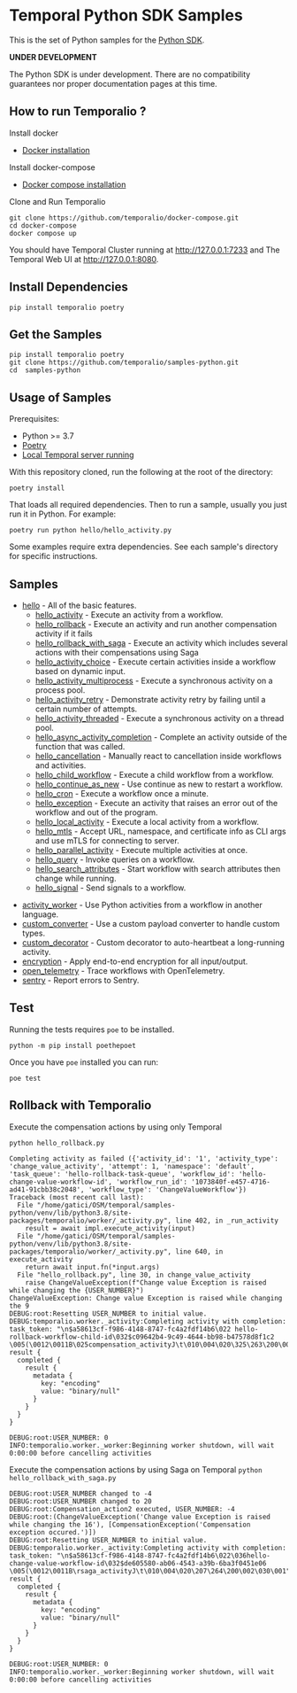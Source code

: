 # Temporal Python SDK Samples

This is the set of Python samples for the [Python SDK](https://github.com/temporalio/sdk-python).

**UNDER DEVELOPMENT**

The Python SDK is under development. There are no compatibility guarantees nor proper documentation pages at this time.

## How to run Temporalio ?

Install docker 

* [Docker installation](https://docs.docker.com/engine/install/)

Install docker-compose 

* [Docker compose installation](https://docs.docker.com/compose/install/)


Clone and Run Temporalio

```
git clone https://github.com/temporalio/docker-compose.git
cd docker-compose
docker compose up
```

You should have Temporal Cluster running at http://127.0.0.1:7233 and The Temporal Web UI at http://127.0.0.1:8080.

## Install Dependencies

```
pip install temporalio poetry
```

## Get the Samples

```
pip install temporalio poetry
git clone https://github.com/temporalio/samples-python.git
cd  samples-python
```

## Usage of Samples

Prerequisites:

* Python >= 3.7
* [Poetry](https://python-poetry.org)
* [Local Temporal server running](https://docs.temporal.io/clusters/quick-install/)

With this repository cloned, run the following at the root of the directory:

    poetry install

That loads all required dependencies. Then to run a sample, usually you just run it in Python. For example:

    poetry run python hello/hello_activity.py

Some examples require extra dependencies. See each sample's directory for specific instructions.

## Samples

* [hello](hello) - All of the basic features.
  <!-- Keep this list in alphabetical order and in sync on hello/README.md and root README.md -->
  * [hello_activity](hello/hello_activity.py) - Execute an activity from a workflow.
  * [hello_rollback](hello/hello_activity.py) - Execute an activity and run another compensation activity if it fails
  * [hello_rollback_with_saga](hello/hello_activity.py) - Execute an activity which includes several actions with their compensations using Saga
  * [hello_activity_choice](hello/hello_activity_choice.py) - Execute certain activities inside a workflow based on
    dynamic input.
  * [hello_activity_multiprocess](hello/hello_activity_multiprocess.py) - Execute a synchronous activity on a process
    pool.
  * [hello_activity_retry](hello/hello_activity_retry.py) - Demonstrate activity retry by failing until a certain number
    of attempts.
  * [hello_activity_threaded](hello/hello_activity_threaded.py) - Execute a synchronous activity on a thread pool.
  * [hello_async_activity_completion](hello/hello_async_activity_completion.py) - Complete an activity outside of the
    function that was called.
  * [hello_cancellation](hello/hello_cancellation.py) - Manually react to cancellation inside workflows and activities.
  * [hello_child_workflow](hello/hello_child_workflow.py) - Execute a child workflow from a workflow.
  * [hello_continue_as_new](hello/hello_continue_as_new.py) - Use continue as new to restart a workflow.
  * [hello_cron](hello/hello_cron.py) - Execute a workflow once a minute.
  * [hello_exception](hello/hello_exception.py) - Execute an activity that raises an error out of the workflow and out
    of the program.
  * [hello_local_activity](hello/hello_local_activity.py) - Execute a local activity from a workflow.
  * [hello_mtls](hello/hello_mtls.py) - Accept URL, namespace, and certificate info as CLI args and use mTLS for
    connecting to server.
  * [hello_parallel_activity](hello/hello_parallel_activity.py) - Execute multiple activities at once.
  * [hello_query](hello/hello_query.py) - Invoke queries on a workflow.
  * [hello_search_attributes](hello/hello_search_attributes.py) - Start workflow with search attributes then change
    while running.
  * [hello_signal](hello/hello_signal.py) - Send signals to a workflow.
<!-- Keep this list in alphabetical order -->
* [activity_worker](activity_worker) - Use Python activities from a workflow in another language.
* [custom_converter](custom_converter) - Use a custom payload converter to handle custom types.
* [custom_decorator](custom_decorator) - Custom decorator to auto-heartbeat a long-running activity.
* [encryption](encryption) - Apply end-to-end encryption for all input/output.
* [open_telemetry](open_telemetry) - Trace workflows with OpenTelemetry.
* [sentry](sentry) - Report errors to Sentry.

## Test

Running the tests requires `poe` to be installed.

    python -m pip install poethepoet

Once you have `poe` installed you can run:

    poe test

## Rollback with Temporalio

Execute the compensation actions by using only Temporal

`python hello_rollback.py`

```
Completing activity as failed ({'activity_id': '1', 'activity_type': 'change_value_activity', 'attempt': 1, 'namespace': 'default', 'task_queue': 'hello-rollback-task-queue', 'workflow_id': 'hello-change-value-workflow-id', 'workflow_run_id': '1073840f-e457-4716-ad41-91cbb38c2048', 'workflow_type': 'ChangeValueWorkflow'})
Traceback (most recent call last):
  File "/home/gatici/OSM/temporal/samples-python/venv/lib/python3.8/site-packages/temporalio/worker/_activity.py", line 402, in _run_activity
    result = await impl.execute_activity(input)
  File "/home/gatici/OSM/temporal/samples-python/venv/lib/python3.8/site-packages/temporalio/worker/_activity.py", line 640, in execute_activity
    return await input.fn(*input.args)
  File "hello_rollback.py", line 30, in change_value_activity
    raise ChangeValueException(f"Change value Exception is raised while changing the {USER_NUMBER}")
ChangeValueException: Change value Exception is raised while changing the 9
DEBUG:root:Resetting USER_NUMBER to initial value.
DEBUG:temporalio.worker._activity:Completing activity with completion: task_token: "\n$a58613cf-f986-4148-8747-fc4a2fdf14b6\022 hello-rollback-workflow-child-id\032$c09642b4-9c49-4644-bb98-b47578d8f1c2 \005(\0012\0011B\025compensation_activityJ\t\010\004\020\325\263\200\002\030\001"
result {
  completed {
    result {
      metadata {
        key: "encoding"
        value: "binary/null"
      }
    }
  }
}

DEBUG:root:USER_NUMBER: 0
INFO:temporalio.worker._worker:Beginning worker shutdown, will wait 0:00:00 before cancelling activities
```


Execute the compensation actions by using Saga on Temporal
`python hello_rollback_with_saga.py`

```
DEBUG:root:USER_NUMBER changed to -4
DEBUG:root:USER_NUMBER changed to 20
DEBUG:root:Compensation_action2 executed, USER_NUMBER: -4
DEBUG:root:(ChangeValueException('Change value Exception is raised while changing the 16'), [CompensationException('Compensation exception occured.')])
DEBUG:root:Resetting USER_NUMBER to initial value.
DEBUG:temporalio.worker._activity:Completing activity with completion: task_token: "\n$a58613cf-f986-4148-8747-fc4a2fdf14b6\022\036hello-change-value-workflow-id\032$de605580-ab06-4543-a39b-6ba3f0451e06 \005(\0012\0011B\rsaga_activityJ\t\010\004\020\207\264\200\002\030\001"
result {
  completed {
    result {
      metadata {
        key: "encoding"
        value: "binary/null"
      }
    }
  }
}

DEBUG:root:USER_NUMBER: 0
INFO:temporalio.worker._worker:Beginning worker shutdown, will wait 0:00:00 before cancelling activities
```
